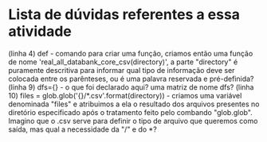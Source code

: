 # Lista de dúvidas referentes a essa atividade
(linha 4) def - comando para criar uma função, criamos então uma função de nome 'real_all_databank_core_csv(directory)', a parte "directory" é puramente descritiva para informar qual tipo de informação deve ser colocada entre os parênteses, ou é uma palavra reservada e pré-definida?
(linha 9) dfs={} - o que foi declarado aqui? uma matriz de nome dfs?
(linha 10) files = glob.glob('{}/*.csv'.format(directory)) - criamos uma variável denominada "files" e atribuimos a ela o resultado dos arquivos presentes no diretório especificado após o tratamento feito pelo combando "glob.glob". Imagino que o .csv serve para definir o tipo de arquivo que queremos como saída, mas qual a necessidade da "/" e do *?

